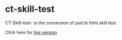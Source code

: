# ct-skill-test

CT-Skill-test- is the conversion of psd to html skill test.

Click here for [live version](https://harshi0102.github.io/ct-skill-test/)
